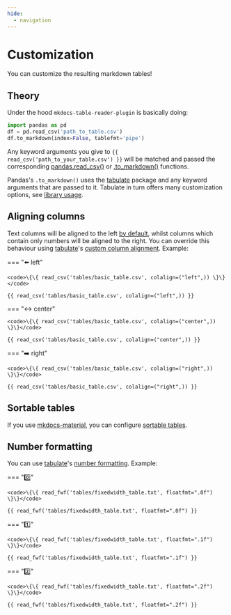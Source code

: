 ```yaml
---
hide:
  - navigation
---
```


# Customization

You can customize the resulting markdown tables! 

## Theory

Under the hood `mkdocs-table-reader-plugin` is basically doing:

```python
import pandas as pd
df = pd.read_csv('path_to_table.csv')
df.to_markdown(index=False, tablefmt='pipe')
```

Any keyword arguments you give to <code>\{\{ read_csv('path_to_your_table.csv') \}\}</code> will be matched and passed the corresponding [pandas.read_csv()](https://pandas.pydata.org/pandas-docs/stable/reference/api/pandas.read_csv.html) or 
[.to_markdown()](https://pandas.pydata.org/docs/reference/api/pandas.DataFrame.to_markdown.html) functions. 

Pandas's `.to_markdown()` uses the [tabulate](https://pypi.org/project/tabulate/) package and any keyword arguments that are passed to it. Tabulate in turn offers many customization options, see [library usage](https://github.com/astanin/python-tabulate#library-usage). 

## Aligning columns

Text columns will be aligned to the left [by default](https://github.com/astanin/python-tabulate#column-alignment), whilst columns which contain only numbers will be aligned to the right. You can override this behaviour using [tabulate](https://pypi.org/project/tabulate/)'s [custom column alignment](https://github.com/astanin/python-tabulate#custom-column-alignment). Example:

=== ":arrow_left: left"

    <code>\{\{ read_csv('tables/basic_table.csv', colalign=("left",)) \}\}</code>

    {{ read_csv('tables/basic_table.csv', colalign=("left",)) }}

=== ":left_right_arrow: center"

    <code>\{\{ read_csv('tables/basic_table.csv', colalign=("center",)) \}\}</code>

    {{ read_csv('tables/basic_table.csv', colalign=("center",)) }}

=== ":arrow_right: right"

    <code>\{\{ read_csv('tables/basic_table.csv', colalign=("right",)) \}\}</code>

    {{ read_csv('tables/basic_table.csv', colalign=("right",)) }}

## Sortable tables

If you use [mkdocs-material](https://squidfunk.github.io/mkdocs-material), you can configure [sortable tables](https://squidfunk.github.io/mkdocs-material/reference/data-tables/?h=tables#sortable-tables).


## Number formatting

You can use [tabulate](https://pypi.org/project/tabulate/)'s [number formatting](https://github.com/astanin/python-tabulate#number-formatting). Example:

=== ":zero:"

    <code>\{\{ read_fwf('tables/fixedwidth_table.txt', floatfmt=".0f") \}\}</code>

    {{ read_fwf('tables/fixedwidth_table.txt', floatfmt=".0f") }}

=== ":one:"

    <code>\{\{ read_fwf('tables/fixedwidth_table.txt', floatfmt=".1f") \}\}</code>

    {{ read_fwf('tables/fixedwidth_table.txt', floatfmt=".1f") }}

=== ":two:"

    <code>\{\{ read_fwf('tables/fixedwidth_table.txt', floatfmt=".2f") \}\}</code>

    {{ read_fwf('tables/fixedwidth_table.txt', floatfmt=".2f") }}

